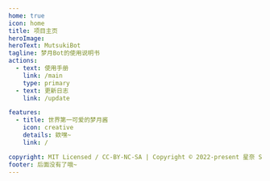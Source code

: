 ```yaml
---
home: true
icon: home
title: 项目主页
heroImage: 
heroText: MutsukiBot
tagline: 梦月Bot的使用说明书
actions:
  - text: 使用手册
    link: /main
    type: primary
  - text: 更新日志
    link: /update

features:
  - title: 世界第一可爱的梦月酱
    icon: creative
    details: 欸嘿~
    link: /

copyright: MIT Licensed / CC-BY-NC-SA | Copyright © 2022-present 星奈 Sena
footer: 后面没有了哦~
---
```

